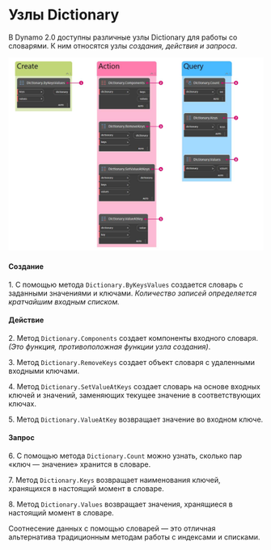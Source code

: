 # Узлы Dictionary

В Dynamo 2.0 доступны различные узлы Dictionary для работы со словарями. К ним относятся узлы _создания, действия и запроса_.

![](../images/5-5/2/dictionarynodes-nodes.jpg)

#### Создание

1\. С помощью метода `Dictionary.ByKeysValues` создается словарь с заданными значениями и ключами. _Количество записей определяется кратчайшим входным списком._

#### Действие

2\. Метод `Dictionary.Components` создает компоненты входного словаря. _(Это функция, противоположная функции узла создания)_.

3\. Метод `Dictionary.RemoveKeys` создает объект словаря с удаленными входными ключами.

4\. Метод `Dictionary.SetValueAtKeys` создает словарь на основе входных ключей и значений, заменяющих текущее значение в соответствующих ключах.

5\. Метод `Dictionary.ValueAtKey` возвращает значение во входном ключе.

#### Запрос

6\. С помощью метода `Dictionary.Count` можно узнать, сколько пар «ключ — значение» хранится в словаре.

7\. Метод `Dictionary.Keys` возвращает наименования ключей, хранящихся в настоящий момент в словаре.

8\. Метод `Dictionary.Values` возвращает значения, хранящиеся в настоящий момент в словаре.

Соотнесение данных с помощью словарей — это отличная альтернатива традиционным методам работы с индексами и списками.

